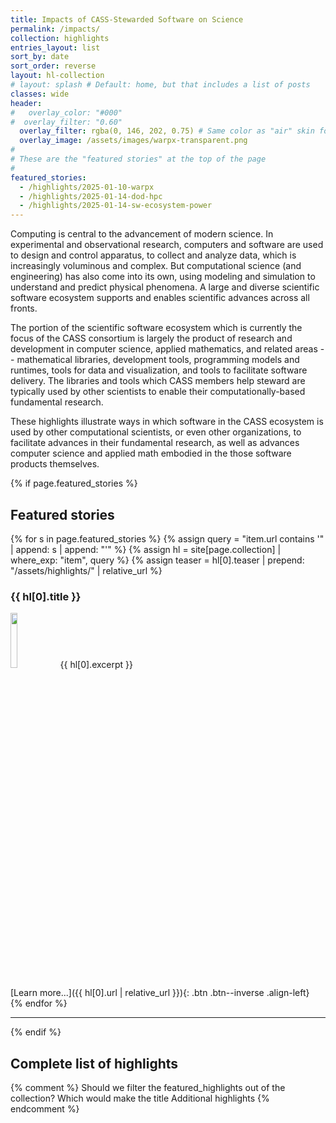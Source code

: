```yaml
---
title: Impacts of CASS-Stewarded Software on Science
permalink: /impacts/
collection: highlights
entries_layout: list
sort_by: date
sort_order: reverse
layout: hl-collection
# layout: splash # Default: home, but that includes a list of posts
classes: wide
header:
#   overlay_color: "#000"
#  overlay_filter: "0.60"
  overlay_filter: rgba(0, 146, 202, 0.75) # Same color as "air" skin footer
  overlay_image: /assets/images/warpx-transparent.png
#
# These are the "featured stories" at the top of the page
#
featured_stories:
  - /highlights/2025-01-10-warpx
  - /highlights/2025-01-14-dod-hpc
  - /highlights/2025-01-14-sw-ecosystem-power
---
```


Computing is central to the advancement of modern science.  In experimental and observational research, computers and software are used to design and control apparatus, to collect and analyze data, which is increasingly voluminous and complex.  But computational science (and engineering) has also come into its own, using modeling and simulation to understand and predict physical phenomena.  A large and diverse scientific software ecosystem supports and enables scientific advances across all fronts.

The portion of the scientific software ecosystem which is currently the focus of the CASS consortium is largely the product of research and development in computer science, applied mathematics, and related areas -- mathematical libraries, development tools, programming models and runtimes, tools for data and visualization, and tools to facilitate software delivery.  The libraries and tools which CASS members help steward are typically used by other scientists to enable their computationally-based fundamental research.

These highlights illustrate ways in which software in the CASS ecosystem is used by other computational scientists, or even other organizations, to facilitate advances in their fundamental research, as well as advances computer science and applied math embodied in the those software products themselves.

{% if page.featured_stories %}
## Featured stories

{% for s in page.featured_stories %}
{% assign query = "item.url contains '" | append: s | append: "'" %}
{% assign hl = site[page.collection] | where_exp: "item", query %}
{% assign teaser = hl[0].teaser | prepend: "/assets/highlights/" | relative_url %}
### {{ hl[0].title }}

<a href="{{ teaser }}" class="image-popup"><img src="{{ teaser }}" class="align-right" style="width: 15%"></a>
{{ hl[0].excerpt }} 

[Learn more...]({{ hl[0].url | relative_url }}){: .btn .btn--inverse .align-left}
<br>
{% endfor %}

<hr>
{% endif %}

## Complete list of highlights
{% comment %}
  Should we filter the featured_highlights out of the collection?
  Which would make the title Additional highlights
{% endcomment %}